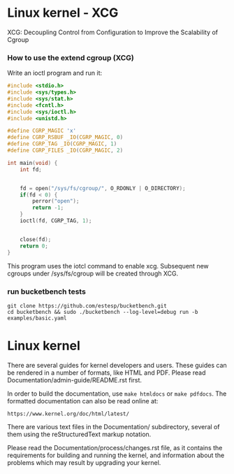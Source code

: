 Linux kernel - XCG
============
XCG: Decoupling Control from Configuration to Improve the Scalability of Cgroup

### How to use the extend cgroup (XCG)
Write an ioctl program and run it:
```c
#include <stdio.h>
#include <sys/types.h>
#include <sys/stat.h>
#include <fcntl.h>
#include <sys/ioctl.h>
#include <unistd.h>

#define CGRP_MAGIC 'x'
#define CGRP_RSBUF _IO(CGRP_MAGIC, 0)
#define CGRP_TAG _IO(CGRP_MAGIC, 1)
#define CGRP_FILES _IO(CGRP_MAGIC, 2)

int main(void) {
    int fd;


    fd = open("/sys/fs/cgroup/", O_RDONLY | O_DIRECTORY);
    if(fd < 0) {
        perror("open");
        return -1;
    }
    ioctl(fd, CGRP_TAG, 1);


    close(fd);
    return 0;
}
```
This program uses the iotcl command to enable xcg. Subsequent new cgroups under /sys/fs/cgroup will be created through XCG.

### run bucketbench tests
```shell
git clone https://github.com/estesp/bucketbench.git
cd bucketbench && sudo ./bucketbench --log-level=debug run -b examples/basic.yaml
```

Linux kernel
============
There are several guides for kernel developers and users. These guides can
be rendered in a number of formats, like HTML and PDF. Please read
Documentation/admin-guide/README.rst first.

In order to build the documentation, use ``make htmldocs`` or
``make pdfdocs``.  The formatted documentation can also be read online at:

    https://www.kernel.org/doc/html/latest/

There are various text files in the Documentation/ subdirectory,
several of them using the reStructuredText markup notation.

Please read the Documentation/process/changes.rst file, as it contains the
requirements for building and running the kernel, and information about
the problems which may result by upgrading your kernel.

